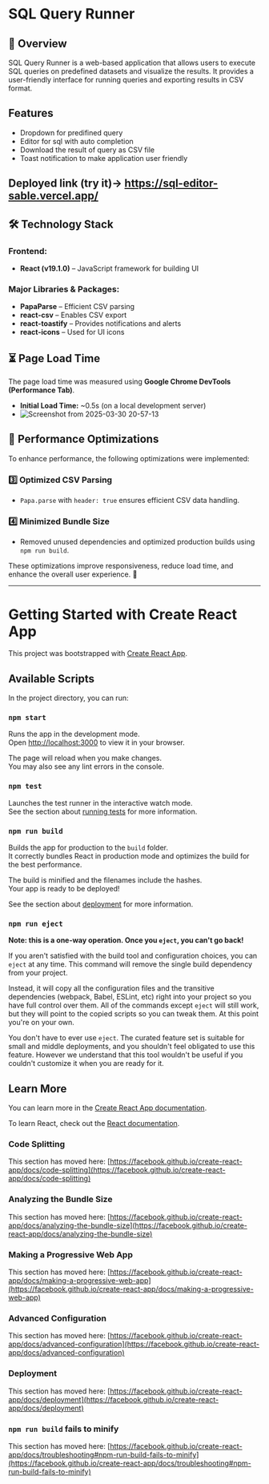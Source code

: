 # SQL Query Runner

## 📌 Overview  
SQL Query Runner is a web-based application that allows users to execute SQL queries on predefined datasets and visualize the results. It provides a user-friendly interface for running queries and exporting results in CSV format.

## Features
- Dropdown for predifined query
- Editor for sql with auto completion
- Download the result of query as CSV file
- Toast notification to make application user friendly

## Deployed link  (try it)-> https://sql-editor-sable.vercel.app/
  
## 🛠️ Technology Stack  
### **Frontend:**  
- **React (v19.1.0)** – JavaScript framework for building UI  

### **Major Libraries & Packages:**  
- **PapaParse** – Efficient CSV parsing  
- **react-csv** – Enables CSV export  
- **react-toastify** – Provides notifications and alerts  
- **react-icons** – Used for UI icons  

## ⏳ Page Load Time  
The page load time was measured using **Google Chrome DevTools (Performance Tab)**.  
- **Initial Load Time:** ~0.5s (on a local development server)
- ![Screenshot from 2025-03-30 20-57-13](https://github.com/user-attachments/assets/b7cf5676-5d3d-481e-9d9d-c6ccb8acfb80)


## 🚀 Performance Optimizations  
To enhance performance, the following optimizations were implemented:  

### **3️⃣ Optimized CSV Parsing**  
- `Papa.parse` with `header: true` ensures efficient CSV data handling.  

### **4️⃣ Minimized Bundle Size**  
- Removed unused dependencies and optimized production builds using `npm run build`.  

These optimizations improve responsiveness, reduce load time, and enhance the overall user experience. 🚀  

---



# Getting Started with Create React App

This project was bootstrapped with [Create React App](https://github.com/facebook/create-react-app).

## Available Scripts

In the project directory, you can run:

### `npm start`

Runs the app in the development mode.\
Open [http://localhost:3000](http://localhost:3000) to view it in your browser.

The page will reload when you make changes.\
You may also see any lint errors in the console.

### `npm test`

Launches the test runner in the interactive watch mode.\
See the section about [running tests](https://facebook.github.io/create-react-app/docs/running-tests) for more information.

### `npm run build`

Builds the app for production to the `build` folder.\
It correctly bundles React in production mode and optimizes the build for the best performance.

The build is minified and the filenames include the hashes.\
Your app is ready to be deployed!

See the section about [deployment](https://facebook.github.io/create-react-app/docs/deployment) for more information.

### `npm run eject`

**Note: this is a one-way operation. Once you `eject`, you can't go back!**

If you aren't satisfied with the build tool and configuration choices, you can `eject` at any time. This command will remove the single build dependency from your project.

Instead, it will copy all the configuration files and the transitive dependencies (webpack, Babel, ESLint, etc) right into your project so you have full control over them. All of the commands except `eject` will still work, but they will point to the copied scripts so you can tweak them. At this point you're on your own.

You don't have to ever use `eject`. The curated feature set is suitable for small and middle deployments, and you shouldn't feel obligated to use this feature. However we understand that this tool wouldn't be useful if you couldn't customize it when you are ready for it.

## Learn More

You can learn more in the [Create React App documentation](https://facebook.github.io/create-react-app/docs/getting-started).

To learn React, check out the [React documentation](https://reactjs.org/).

### Code Splitting

This section has moved here: [https://facebook.github.io/create-react-app/docs/code-splitting](https://facebook.github.io/create-react-app/docs/code-splitting)

### Analyzing the Bundle Size

This section has moved here: [https://facebook.github.io/create-react-app/docs/analyzing-the-bundle-size](https://facebook.github.io/create-react-app/docs/analyzing-the-bundle-size)

### Making a Progressive Web App

This section has moved here: [https://facebook.github.io/create-react-app/docs/making-a-progressive-web-app](https://facebook.github.io/create-react-app/docs/making-a-progressive-web-app)

### Advanced Configuration

This section has moved here: [https://facebook.github.io/create-react-app/docs/advanced-configuration](https://facebook.github.io/create-react-app/docs/advanced-configuration)

### Deployment

This section has moved here: [https://facebook.github.io/create-react-app/docs/deployment](https://facebook.github.io/create-react-app/docs/deployment)

### `npm run build` fails to minify

This section has moved here: [https://facebook.github.io/create-react-app/docs/troubleshooting#npm-run-build-fails-to-minify](https://facebook.github.io/create-react-app/docs/troubleshooting#npm-run-build-fails-to-minify)

